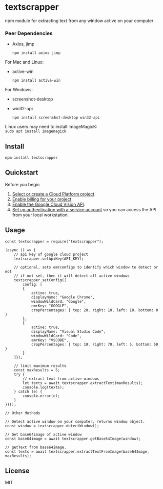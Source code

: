 # textscrapper

npm module for extracting text from any window active on your computer


### Peer Dependencies
- Axios, jimp
    
    
    ```npm install axios jimp```

For Mac and Linux:  
 - active-win

    ```npm install active-win```

For Windows:  
- screenshot-desktop
- win32-api  
    
	```npm install screenshot-desktop win32-api```
	
Linux users may need to install ImageMagicK:  
    ```sudo apt install imagemagick```
  
## Install
```npm install textscrapper```

##  Quickstart
Before you begin
1.  [Select or create a Cloud Platform project](https://console.cloud.google.com/project).
2.  [Enable billing for your project](https://support.google.com/cloud/answer/6293499#enable-billing).
3.  [Enable the Google Cloud Vision API](https://console.cloud.google.com/flows/enableapi?apiid=vision.googleapis.com).
4.  [Set up authentication with a service account](https://cloud.google.com/docs/authentication/getting-started)  so you can access the API from your local workstation.

## Usage
```
const textscrapper = require("textscrapper");

(async () => {
    // api key of google cloud project
    textscrapper.setApiKey(API_KEY);

    // optional, sets emrconfigs to identify which window to detect or not
    // if not set, then it will detect all active windows
    textscrapper.setConfig({
        config: [
        {
            active: true,
            displayName: "Google Chrome",
            windowWildCard: "Google",
            emrKey: "GOOGLE",
            cropPercentages: { top: 20, right: 10, left: 10, bottom: 0 }
        },
        {
            active: true,
            displayName: "Visual Studio Code",
            windowWildCard: "Code",
            emrKey: "VSCODE",
            cropPercentages: { top: 10, right: 70, left: 5, bottom: 50 }
        }
    ]});

    // limit maximum results
    const maxResults = 5;
    try {
        // extract text from active windows
        let texts = await textscrapper.extractText(maxResults);
        console.log(texts);
    } catch (e) {
        console.error(e);
    } 
})();

// Other Methods

// Detect active window on your computer, returns window object.
const window = textscrapper.detectWindow();

// Get base64image of active window
const base64image = await textscrapper.getBase64Image(window);

// getText from base64image, 
const texts = await textscrapper.extractTextFromImage(base64Image, maxResults);
``` 

## License
MIT